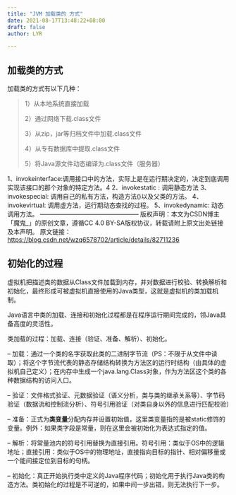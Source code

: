 ```yaml
---
title: "JVM 加载类的 方式"
date: 2021-08-17T13:48:22+08:00
draft: false
author: LYR

---
```








## 加载类的方式

加载类的方式有以下几种：

>  1）从本地系统直接加载
>
> 2）通过网络下载.class文件
>
> 3）从zip，jar等归档文件中加载.class文件
>
> 4）从专有数据库中提取.class文件
>
> 5）将Java源文件动态编译为.class文件（服务器）





1、invokeinterface:调用接口中的方法，实际上是在运行期决定的，决定到底调用实现该接口的那个对象的特定方法。4
2、invokestatic : 调用静态方法
3、invokespecial: 调用自己的私有方法，构造方法()以及父类的方法。
4、invokevirtual: 调用虚方法，运行期动态查找的过程。
5、invokedynamic: 动态调用方法。
————————————————
版权声明：本文为CSDN博主「魔鬼_」的原创文章，遵循CC 4.0 BY-SA版权协议，转载请附上原文出处链接及本声明。
原文链接：https://blog.csdn.net/wzq6578702/article/details/82711236

## 初始化的过程



虚拟机把描述类的数据从Class文件加载到内存，并对数据进行校验、转换解析和初始化，最终形成可被虚拟机直接使用的Java类型，这就是虚拟机的类加载机制。

Java语言中类的加载、连接和初始化过程都是在程序运行期间完成的，领Java具备高度的灵活性。

类加载的过程：加载、连接（验证、准备、解析）、初始化。

– 加载：通过一个类的名字获取此类的二进制字节流（PS：不限于从文件中读取）；将这个字节流代表的静态存储结构转换为方法区的运行时结构（由具体的虚拟机自己定义）；在内存中生成一个java.lang.Class对象，作为方法区这个类的各种数据结构的访问入口。

– 验证：文件格式验证、元数据验证（语义分析，类与类的继承关系等）、字节码验证（数据流和控制流分析）、符号引用验证（对类自身以外的信息进行匹配校验）

– 准备：正式为**类变量**分配内存并设置初始值，这里类变量指的是被static修饰的变量。例外：如果类字段是常量，则在这里会被初始化为表达式指定的值。

– 解析：将常量池内的符号引用替换为直接引用。符号引用：类似于OS中的逻辑地址；直接引用：类似于OS中的物理地址，直接指向目标的指针、相对偏移量或一个能间接定位到目标的句柄。

– 初始化：真正开始执行类中定义的Java程序代码；初始化用于执行Java类的构造方法。类初始化的过程是不可逆的，如果中间一步出错，则无法执行下一步。




